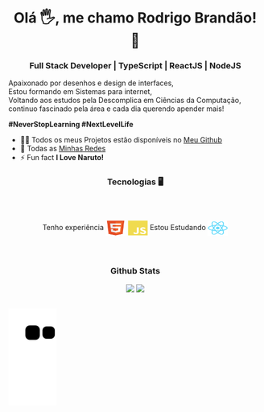 

<h1 align="center">Olá 🖐, me chamo Rodrigo Brandão! 🚀</h1>
<h3 align="center">Full Stack Developer | TypeScript | ReactJS | NodeJS</h3>

<p align="left">
  Apaixonado por desenhos e design de interfaces,<br> Estou formando em Sistemas para internet,<br> Voltando aos estudos pela Descomplica em Ciências da Computação, continuo fascinado pela área e cada dia querendo apender mais!

  <strong>#NeverStopLearning #NextLevelLife</strong>
</p>

- 👨‍💻 Todos os meus Projetos estão disponíveis no [Meu Github](https://github.com/sirwhod)
- 🔗 Todas as [Minhas Redes](http://brandaotech.com/vcrodrigo.html)
- ⚡ Fun fact **I Love Naruto!**

<h3 align="center">Tecnologias 🖥</h3>

##

<div style="display: inline_block; border-rright: 1px solid #000" align="center"><br>

  <text align="left"> Tenho experiência</text>
  <img align="center" alt="Rafa-HTML" height="30" width="40" src="https://raw.githubusercontent.com/devicons/devicon/master/icons/html5/html5-original.svg">
<img align="center" alt="Rafa-Js" height="30" width="40" src="https://raw.githubusercontent.com/devicons/devicon/master/icons/javascript/javascript-plain.svg">
  <text align="left"> Estou Estudando</text>
  <img align="center" alt="Rafa-React" height="30" width="40" src="https://raw.githubusercontent.com/devicons/devicon/master/icons/react/react-original.svg">

</div><br>

##
<div align="center">
  <h3 align="center">Github Stats</h3>
  <img height="180em" src="https://github-readme-stats.vercel.app/api?username=sirwhod&show_icons=true&theme=tokyonight&include_all_commits=true&count_private=true"/>
  <img height="180em" src="https://github-readme-stats.vercel.app/api/top-langs/?username=sirwhod&layout=compact&langs_count=7&theme=tokyonight"/>
</div>

##

<div> 

  ![Snake animation](https://github.com/sirwhod/sirwhod/blob/output/github-contribution-grid-snake.svg)
 
</div>
